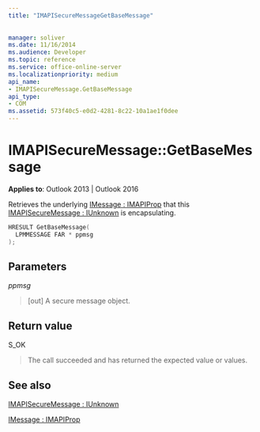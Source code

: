```yaml
---
title: "IMAPISecureMessageGetBaseMessage"
 
 
manager: soliver
ms.date: 11/16/2014
ms.audience: Developer
ms.topic: reference
ms.service: office-online-server
ms.localizationpriority: medium
api_name:
- IMAPISecureMessage.GetBaseMessage
api_type:
- COM
ms.assetid: 573f40c5-e0d2-4281-8c22-10a1ae1f0dee
---
```


# IMAPISecureMessage::GetBaseMessage

  
  
**Applies to**: Outlook 2013 | Outlook 2016 
  
Retrieves the underlying [IMessage : IMAPIProp](imessageimapiprop.md) that this [IMAPISecureMessage : IUnknown](imapisecuremessageiunknown.md) is encapsulating. 
  
```cpp
HRESULT GetBaseMessage(
  LPMMESSAGE FAR * ppmsg
);
```

## Parameters

 _ppmsg_
  
> [out] A secure message object.
    
## Return value

S_OK
  
> The call succeeded and has returned the expected value or values.
    
## See also



[IMAPISecureMessage : IUnknown](imapisecuremessageiunknown.md)
  
[IMessage : IMAPIProp](imessageimapiprop.md)

